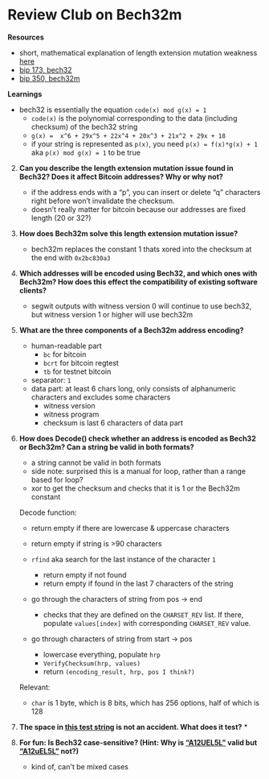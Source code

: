 # Review Club on Bech32m

**Resources**
- short, mathematical explanation of length extension mutation weakness [here](https://bitcoin.stackexchange.com/questions/91602/how-does-the-bech32-length-extension-mutation-weakness-work)
- [bip 173, bech32](https://github.com/bitcoin/bips/blob/master/bip-0173.mediawiki#bech32)
- [bip 350, bech32m](https://github.com/bitcoin/bips/blob/master/bip-0350.mediawiki)

**Learnings**
- bech32 is essentially the equation `code(x) mod g(x) = 1`
	- `code(x)` is the polynomial corresponding to the data (including checksum) of the bech32 string
	- `g(x) =  x^6 + 29x^5 + 22x^4 + 20x^3 + 21x^2 + 29x + 18`
	- if your string is represented as `p(x)`, you need `p(x) = f(x)*g(x) + 1` aka `p(x) mod g(x) = 1` to be true

2. **Can you describe the length extension mutation issue found in Bech32? Does it affect Bitcoin addresses? Why or why not?**
	* if the address ends with a “p”, you can insert or delete “q” characters right before won’t invalidate the checksum.
	* doesn’t really matter for bitcoin because our addresses are fixed length (20 or 32?)

3. **How does Bech32m solve this length extension mutation issue?**
	* bech32m replaces the constant 1 thats xored into the checksum at the end with `0x2bc830a3`

4. **Which addresses will be encoded using Bech32, and which ones with Bech32m? How does this effect the compatibility of existing software clients?**
	* segwit outputs with witness version 0 will continue to use bech32, but witness version 1 or higher will use bech32m

5. **What are the three components of a Bech32m address encoding?**

	* human-readable part
		* `bc` for bitcoin
		* `bcrt` for bitcoin regtest
		* `tb` for testnet bitcoin 
	* separator: `1`
	* data part: at least 6 chars long, only consists of alphanumeric characters and excludes some characters
		* witness version
		* witness program
		* checksum  is last 6 characters of data part

6. **How does  Decode() check whether an address is encoded as Bech32 or Bech32m? Can a string be valid in both formats?**
	* a string cannot be valid in both formats
	* side note: surprised this is a manual for loop, rather than a range based for loop?
	* xor to get the checksum and checks that it is 1 or the Bech32m constant  

	Decode function:
	* return empty if there are lowercase & uppercase characters
	* return empty if string is >90 characters

	* `rfind` aka search for the last instance of the character `1`
		* return empty if not found
		* return empty if found in the last 7 characters of the string

	* go through the characters of string from pos -> end
		* checks that they are defined on the `CHARSET_REV` list. If there, populate `values[index]` with corresponding `CHARSET_REV` value.

	* go through characters of string from start -> pos
		* lowercase everything, populate `hrp`
		* `VerifyChecksum(hrp, values)`
		* return `(encoding_result, hrp, pos I think?)`

	Relevant: 
	* `char` is 1 byte, which is 8 bits, which has 256 options, half of which is 128


7. **The space in  [this test string](https://github.com/bitcoin/bitcoin/blob/835ff6b8568291870652ca0d33d934039e7b84a8/src/test/bech32_tests.cpp#L80)  is not an accident. What does it test?**
	* 

8. **For fun: Is Bech32 case-sensitive? (Hint: Why is  [“A12UEL5L”](https://github.com/bitcoin/bitcoin/blob/835ff6b8568291870652ca0d33d934039e7b84a8/src/test/bech32_tests.cpp#L16)  valid but  [“A12uEL5L”](https://github.com/bitcoin/bitcoin/blob/835ff6b8568291870652ca0d33d934039e7b84a8/src/test/bech32_tests.cpp#L69)  not?)**
	* kind of, can't be mixed cases 
